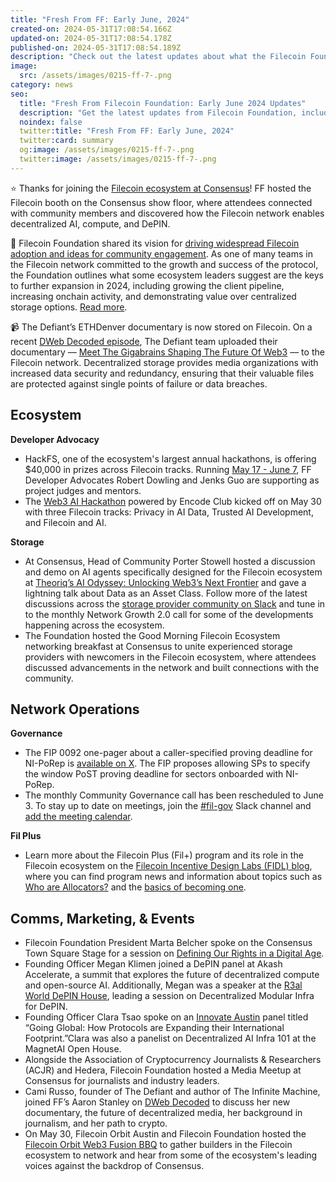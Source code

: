 ```yaml
---
title: "Fresh From FF: Early June, 2024"
created-on: 2024-05-31T17:08:54.166Z
updated-on: 2024-05-31T17:08:54.178Z
published-on: 2024-05-31T17:08:54.189Z
description: "Check out the latest updates about what the Filecoin Foundation has been up to."
image:
  src: /assets/images/0215-ff-7-.png
category: news
seo:
  title: "Fresh From Filecoin Foundation: Early June 2024 Updates"
  description: "Get the latest updates from Filecoin Foundation, including events, governance, and ecosystem highlights from early June 2024."
  noindex: false
  twitter:title: "Fresh From FF: Early June, 2024"
  twitter:card: summary
  og:image: /assets/images/0215-ff-7-.png
  twitter:image: /assets/images/0215-ff-7-.png
---
```


⭐ Thanks for joining the [Filecoin ecosystem at Consensus](https://hub.fil.org/consensus-24)! FF hosted the Filecoin booth on the Consensus show floor, where attendees connected with community members and discovered how the Filecoin network enables decentralized AI, compute, and DePIN.

🔎 Filecoin Foundation shared its vision for [driving widespread Filecoin adoption and ideas for community engagement](https://fil.org/blog/driving-widespread-filecoin-adoption-key-initiatives-and-community-involvement-in-2024/). As one of many teams in the Filecoin network committed to the growth and success of the protocol, the Foundation outlines what some ecosystem leaders suggest are the keys to further expansion in 2024, including growing the client pipeline, increasing onchain activity, and demonstrating value over centralized storage options. [Read more](https://fil.org/blog/driving-widespread-filecoin-adoption-key-initiatives-and-community-involvement-in-2024/).

📹 The Defiant’s ETHDenver documentary is now stored on Filecoin. On a recent [DWeb Decoded episode](https://www.youtube.com/watch?v=3nVyrlf4tqM), The Defiant team uploaded their documentary –– [Meet The Gigabrains Shaping The Future Of Web3](https://youtu.be/ZwRfWwZgyus?si=fN4j49c-3im9FQkS) –– to the Filecoin network. Decentralized storage provides media organizations with increased data security and redundancy, ensuring that their valuable files are protected against single points of failure or data breaches.

## Ecosystem

**Developer Advocacy**

- HackFS, one of the ecosystem's largest annual hackathons, is offering $40,000 in prizes across Filecoin tracks. Running [May 17 - June 7](https://ethglobal.com/events/hackfs2024#schedule), FF Developer Advocates Robert Dowling and Jenks Guo are supporting as project judges and mentors.
- The [Web3 AI Hackathon](https://www.encode.club/web3-ai-hackathon) powered by Encode Club kicked off on May 30 with three Filecoin tracks: Privacy in AI Data, Trusted AI Development, and Filecoin and AI.

**Storage**

- At Consensus, Head of Community Porter Stowell hosted a discussion and demo on AI agents specifically designed for the Filecoin ecosystem at [Theoriq’s AI Odyssey: Unlocking Web3’s Next Frontier](https://consensus2024.coindesk.com/agenda/event/-theoriqs-ai-odyssey-unlocking-web3s-next-frontier-344) and gave a lightning talk about Data as an Asset Class. Follow more of the latest discussions across the [storage provider community on Slack](https://filecoinproject.slack.com/archives/C02GQUMFQVA) and tune in to the monthly Network Growth 2.0 call for some of the developments happening across the ecosystem.
- The Foundation hosted the Good Morning Filecoin Ecosystem networking breakfast at Consensus to unite experienced storage providers with newcomers in the Filecoin ecosystem, where attendees discussed advancements in the network and built connections with the community.

## Network Operations

**Governance**

- The FIP 0092 one-pager about a caller-specified proving deadline for NI-PoRep is [available on X](https://x.com/fil_gov/status/1795476606770643042). The FIP proposes allowing SPs to specify the window PoST proving deadline for sectors onboarded with NI-PoRep.
- The monthly Community Governance call has been rescheduled to June 3. To stay up to date on meetings, join the [\#fil-gov](https://filecoinproject.slack.com/archives/C0535S9TUUF) Slack channel and [add the meeting calendar](https://calendar.google.com/calendar/u/0/embed?src=c_909343f97c15e8f23dda6e2612e62fcdee14bceabd8869abe4a52d793bf42b98@group.calendar.google.com&ctz=America/Toronto).

**Fil Plus**

- Learn more about the Filecoin Plus (Fil+) program and its role in the Filecoin ecosystem on the [Filecoin Incentive Design Labs (FIDL) blog](https://blog.allocator.tech/), where you can find program news and information about topics such as [Who are Allocators?](https://blog.allocator.tech/2024/05/who-are-allocators.html) and the [basics of becoming one](https://blog.allocator.tech/2024/04/how-to-become-allocator.html).

## Comms, Marketing, & Events

- Filecoin Foundation President Marta Belcher spoke on the Consensus Town Square Stage for a session on [Defining Our Rights in a Digital Age](https://consensus2024.coindesk.com/agenda/event/-town-hall-defining-our-rights-in-a-digital-age-130).
- Founding Officer Megan Klimen joined a DePIN panel at Akash Accelerate, a summit that explores the future of decentralized compute and open-source AI. Additionally, Megan was a speaker at the [R3al World DePIN House](https://lu.ma/r3al-world-depin-consensus), leading a session on Decentralized Modular Infra for DePIN.
- Founding Officer Clara Tsao spoke on an [Innovate Austin](https://www.innovate.thetie.io/) panel titled “Going Global: How Protocols are Expanding their International Footprint.”Clara was also a panelist on Decentralized AI Infra 101 at the MagnetAI Open House.
- Alongside the Association of Cryptocurrency Journalists & Researchers (ACJR) and Hedera, Filecoin Foundation hosted a Media Meetup at Consensus for journalists and industry leaders.
- Cami Russo, founder of The Defiant and author of The Infinite Machine, joined FF’s Aaron Stanley on [DWeb Decoded](https://youtu.be/3nVyrlf4tqM?feature=shared) to discuss her new documentary, the future of decentralized media, her background in journalism, and her path to crypto.
- On May 30, Filecoin Orbit Austin and Filecoin Foundation hosted the [Filecoin Orbit Web3 Fusion BBQ](https://blocklive.io/event/consensus2024) to gather builders in the Filecoin ecosystem to network and hear from some of the ecosystem's leading voices against the backdrop of Consensus.
